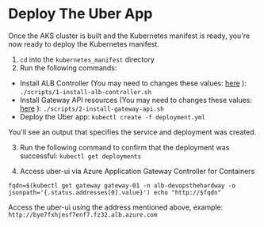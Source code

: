 # Deploy The Uber App

Once the AKS cluster is built and the Kubernetes manifest is ready, you're now ready to deploy the Kubernetes manifest.

1. `cd` into the `kubernetes_manifest` directory
2. Run the following commands:
- Install ALB Controller (You may need to changes these values: [here](https://github.com/thomast1906/DevOps-The-Hard-Way-Azure/tree/main/kubernetes_manifest/scripts/1-install-alb-controller.sh#L3-8) ):
`./scripts/1-install-alb-controller.sh`
- Install Gateway API resources (You may need to changes these values: [here](https://github.com/thomast1906/DevOps-The-Hard-Way-Azure/tree/main/kubernetes_manifest/scripts/2-gateway-api-resources.sh#L1-3) ):
`./scripts/2-install-gateway-api.sh`
- Deploy the Uber app:
`kubectl create -f deployment.yml`


You'll see an output that specifies the service and deployment was created.

3. Run the following command to confirm that the deployment was successful:
`kubectl get deployments`

4. Access uber-ui via Azure Application Gateway Controller for Containers

`fqdn=$(kubectl get gateway gateway-01 -n alb-devopsthehardway -o jsonpath='{.status.addresses[0].value}')
echo "http://$fqdn"
`

Access the uber-ui using the address mentioned above, example: `http://bye7fxhjesf7enf7.fz32.alb.azure.com`